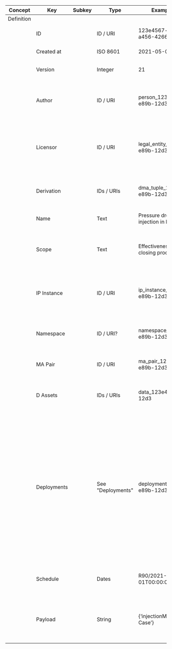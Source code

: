 
<style>
  .md-typeset h1,
  .md-content__button {
    display: none;
  }
</style>
| Concept    | Key         | Subkey | Type              | Example Value                             | Comment                                                                                                                                                                                                                                                             | Condition |
| ---------- | ----------- | ------ | ----------------- | ----------------------------------------- | ------------------------------------------------------------------------------------------------------------------------------------------------------------------------------------------------------------------------------------------------------------------- | --------- |
| Definition |             |        |                   |                                           |                                                                                                                                                                                                                                                                     |           |
|            | ID          |        | ID / URI          | 123e4567-e89b-12d3-a456-426614174000      | Unique identifier for the DMA Tuple                                                                                                                                                                                                                                 | auto      |
|            | Created at  |        | ISO 8601          | 2021-05-01T00:00:00Z                      | Date of creation                                                                                                                                                                                                                                                    | auto      |
|            | Version     |        | Integer           | 21                                        | Version number of the DMA Tuple                                                                                                                                                                                                                                     |           |
|            | Author      |        | ID / URI          | person_123e4567-e89b-12d3 (auto)          | Identifier of the Author of the MA Pair (NB: Entity for author is referenced)                                                                                                                                                                                       | auto      |
|            | Licensor    |        | ID / URI          | legal_entity_123e4567-e89b-12d3 (auto)    | Identifier of the Legal Entity licensing the the MA Pair (NB: Entity for Licensor is referenced)                                                                                                                                                                    | auto      |
|            | Derivation  |        | IDs / URIs        | dma_tuple_123e4567-e89b-12d3 (auto)       | In case of derivation, references to parent / child (optional)                                                                                                                                                                                                      | auto      |
|            | Name        |        | Text              | Pressure drop for the injection in hall 3 | Short name to identify the DMA Tuple                                                                                                                                                                                                                                |           |
|            | Scope       |        | Text              | Effectiveness of the mold closing process | Short description of the scope of the DMA Tuple (human readable)                                                                                                                                                                                                    |           |
|            | IP Instance |        | ID / URI          | ip_instance_123e4567-e89b-12d3            | Identifier of the IP Instance the DMA Tuple is valid for (NB: Entity for IP Instance is referenced)                                                                                                                                                                 |           |
|            | Namespace   |        | ID / URI?         | namespace_123e4567-e89b-12d3              | Context to interpret the associated information (optional?)                                                                                                                                                                                                         |           |
|            | MA Pair     |        | ID / URI          | ma_pair_123e4567-e89b-12d3                | Identifier of the MA Pair associated to the DMA Tuple                                                                                                                                                                                                               |           |
|            | D Assets    |        | IDs / URIs        | data_123e4567-e89b-12d3                   | Identifiers of the Data Assets associated to the DMA Tuple                                                                                                                                                                                                          |           |
|            | Deployments |        | See "Deployments" | deployments_123e4567-e89b-12d3            | Characteristics of the Deployment for every Microservice associated to the DMA Tuple (NB: Entities for the available deployment infrastructures to be provided by DB Solution and selected for DMA Tuple. No deployment entity metadata structure currently exists) |           |
|            | Schedule    |        | Dates             | R90/2021-05-01T00:00:00Z/PT48H            | Days and hours the DMA Tuple will be active (optional)                                                                                                                                                                                                              |           |
|            | Payload     |        | String            | {‘injectionMold’: ‘Circuit Case’}         | User-defined key-value pairs: JSON string with additional information (optional)                                                                                                                                                                                    |           |
